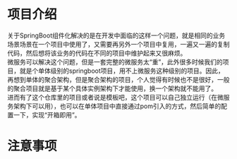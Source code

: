 # 项目介绍
关于SpringBoot组件化解决的是在开发中面临的这样一个问题，就是相同的业务场景场景在一个项目中使用了，又需要再另外一个项目中复用，一遍又一遍的复制代码，然后想将该业务的代码在不同的项目中维护起来又很麻烦。
</br>
微服务可以解决这个问题，但是一套完整的微服务太“重”，此外很多时候我们的项目，就是个单体级别的springboot项目，用不上微服务这种级别的项目。因此，再想到单体的聚合架构，但是聚合架构的项目，个人觉得有时候也不是很好，一般的聚合项目就是基于某个具体实例架构下才能使用，换一个架构就不能用了。
</br>
进而有了这个仓库里的项目或者说是模板吧，这个项目可以自己独立运行（在微服务架构下可以用），也可以在单体项目中直接通过pom引入的方式，然后简单的配置一下，实现“开箱即用”。
# 注意事项

